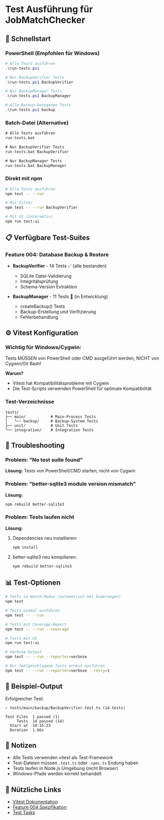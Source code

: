 # Test Ausführung für JobMatchChecker

## 🚀 Schnellstart

### PowerShell (Empfohlen für Windows)
```powershell
# Alle Tests ausführen
.\run-tests.ps1

# Nur BackupVerifier Tests
.\run-tests.ps1 BackupVerifier

# Nur BackupManager Tests
.\run-tests.ps1 BackupManager

# Alle Backup-bezogenen Tests
.\run-tests.ps1 backup
```

### Batch-Datei (Alternative)
```cmd
# Alle Tests ausführen
run-tests.bat

# Nur BackupVerifier Tests
run-tests.bat BackupVerifier

# Nur BackupManager Tests
run-tests.bat BackupManager
```

### Direkt mit npm
```bash
# Alle Tests ausführen
npm test -- --run

# Mit Filter
npm test -- --run BackupVerifier

# Mit UI (interaktiv)
npm run test:ui
```

## 📋 Verfügbare Test-Suites

### Feature 004: Database Backup & Restore
- **BackupVerifier** - 14 Tests ✅ (alle bestanden)
  - SQLite Datei-Validierung
  - Integritätsprüfung
  - Schema-Version Extraktion

- **BackupManager** - 11 Tests 🚧 (in Entwicklung)
  - createBackup() Tests
  - Backup-Erstellung und Verifizierung
  - Fehlerbehandlung

## ⚙️ Vitest Konfiguration

### Wichtig für Windows/Cygwin:
Tests MÜSSEN von PowerShell oder CMD ausgeführt werden, NICHT von Cygwin/Git Bash!

**Warum?**
- Vitest hat Kompatibilitätsprobleme mit Cygwin
- Die Test-Scripts verwenden PowerShell für optimale Kompatibilität

### Test-Verzeichnisse
```
tests/
├── main/           # Main-Process Tests
│   └── backup/     # Backup-System Tests
├── unit/           # Unit Tests
└── integration/    # Integration Tests
```

## 🔧 Troubleshooting

### Problem: "No test suite found"
**Lösung:** Tests von PowerShell/CMD starten, nicht von Cygwin

### Problem: "better-sqlite3 module version mismatch"
**Lösung:**
```bash
npm rebuild better-sqlite3
```

### Problem: Tests laufen nicht
**Lösung:**
1. Dependencies neu installieren:
   ```bash
   npm install
   ```
2. better-sqlite3 neu kompilieren:
   ```bash
   npm rebuild better-sqlite3
   ```

## 📊 Test-Optionen

```bash
# Tests im Watch-Modus (automatisch bei Änderungen)
npm test

# Tests einmal ausführen
npm test -- --run

# Tests mit Coverage-Report
npm test -- --run --coverage

# Tests mit UI
npm run test:ui

# Verbose Output
npm test -- --run --reporter=verbose

# Nur fehlgeschlagene Tests erneut ausführen
npm test -- --run --reporter=verbose --retry=1
```

## 🎯 Beispiel-Output

Erfolgreicher Test:
```
✓ tests/main/backup/BackupVerifier.test.ts (14 tests)

Test Files  1 passed (1)
     Tests  14 passed (14)
  Start at  19:15:23
  Duration  1.66s
```

## 📝 Notizen

- Alle Tests verwenden vitest als Test-Framework
- Test-Dateien müssen `.test.ts` oder `.spec.ts` Endung haben
- Tests laufen in Node.js Umgebung (nicht Browser)
- Windows-Pfade werden korrekt behandelt

## 🔗 Nützliche Links

- [Vitest Dokumentation](https://vitest.dev/)
- [Feature 004 Spezifikation](./specs/004-database-backup-restore/spec.md)
- [Test Tasks](./specs/004-database-backup-restore/tasks.md)
